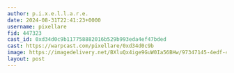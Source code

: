 ```yaml
---
author: p.i.x.e.l.l.a.r.e.
date: 2024-08-31T22:41:23+0000
username: pixellare
fid: 447323
cast_id: 0xd34d0c9b117758882016b529b993eda4ef47bded
cast: https://warpcast.com/pixellare/0xd34d0c9b
image: https://imagedelivery.net/BXluQx4ige9GuW0Ia56BHw/97347145-4edf-41ba-0afa-2ae7f7a34d00/original
layout: post
---
```

  

<img src='https://imagedelivery.net/BXluQx4ige9GuW0Ia56BHw/97347145-4edf-41ba-0afa-2ae7f7a34d00/original' alt='' referrerpolicy='no-referrer'/>